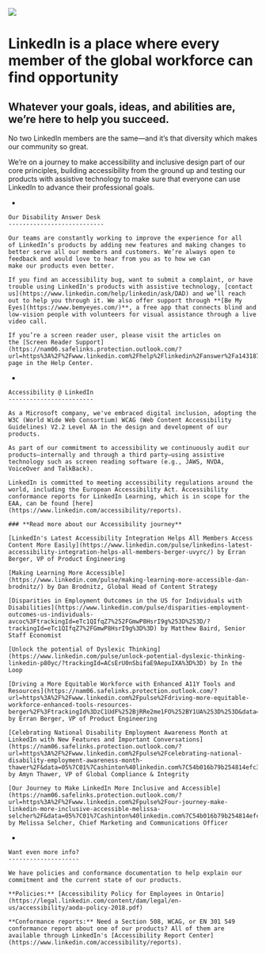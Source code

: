 ![](https://media.licdn.com/dms/image/v2/C4D08AQHk_6rU0Q14Fw/croft-frontend-shrinkToFit1024/croft-frontend-shrinkToFit1024/0/1603481593730?e=2147483647&v=beta&t=CqB5YIb88fFIkO6RCQHsI-gULK_fi-0EOjrQL4I2la8) 

LinkedIn is a place where every member of the global workforce can find opportunity
===================================================================================

Whatever your goals, ideas, and abilities are, we’re here to help you succeed.
------------------------------------------------------------------------------

No two LinkedIn members are the same—and it’s that diversity which makes our community so great.

We’re on a journey to make accessibility and inclusive design part of our core principles, building accessibility from the ground up and testing our products with assistive technology to make sure that everyone can use LinkedIn to advance their professional goals.

*  
    
    Our Disability Answer Desk 
    ---------------------------
    
    Our teams are constantly working to improve the experience for all of LinkedIn’s products by adding new features and making changes to better serve all our members and customers. We’re always open to feedback and would love to hear from you as to how we can make our products even better.  
    
    If you find an accessibility bug, want to submit a complaint, or have trouble using LinkedIn's products with assistive technology, [contact us](https://www.linkedin.com/help/linkedin/ask/DAD) and we’ll reach out to help you through it. We also offer support through **[Be My Eyes](https://www.bemyeyes.com/)**, a free app that connects blind and low-vision people with volunteers for visual assistance through a live video call.
    
    If you’re a screen reader user, please visit the articles on the [Screen Reader Support](https://nam06.safelinks.protection.outlook.com/?url=https%3A%2F%2Fwww.linkedin.com%2Fhelp%2Flinkedin%2Fanswer%2Fa1431878&data=05%7C01%7Cdgabai%40linkedin.com%7C829da215df0f40a54b4c08db2fb4ff2c%7C72f988bf86f141af91ab2d7cd011db47%7C0%7C0%7C638156226655790479%7CUnknown%7CTWFpbGZsb3d8eyJWIjoiMC4wLjAwMDAiLCJQIjoiV2luMzIiLCJBTiI6Ik1haWwiLCJXVCI6Mn0%3D%7C3000%7C%7C%7C&sdata=KGBCAXLX9vlioIp4MxGrCV%2Fi1EctWyyggiQFsWtsdQc%3D&reserved=0) page in the Help Center.
    
*  
    
    Accessibility @ LinkedIn
    ------------------------
    
    As a Microsoft company, we've embraced digital inclusion, adopting the W3C (World Wide Web Consortium) WCAG (Web Content Accessibility Guidelines) V2.2 Level AA in the design and development of our products.  
    
    As part of our commitment to accessibility we continuously audit our products—internally and through a third party—using assistive technology such as screen reading software (e.g., JAWS, NVDA, VoiceOver and TalkBack).
    
    LinkedIn is committed to meeting accessibility regulations around the world, including the European Accessibility Act. Accessibility conformance reports for LinkedIn Learning, which is in scope for the EAA, can be found [here](https://www.linkedin.com/accessibility/reports).
    
    ### **Read more about our Accessibility journey**
    
    [LinkedIn's Latest Accessibility Integration Helps All Members Access Content More Easily](https://www.linkedin.com/pulse/linkedins-latest-accessibility-integration-helps-all-members-berger-uvyrc/) by Erran Berger, VP of Product Engineering 
    
    [Making Learning More Accessible](https://www.linkedin.com/pulse/making-learning-more-accessible-dan-brodnitz/) by Dan Brodnitz, Global Head of Content Strategy
    
    [Disparities in Employment Outcomes in the US for Individuals with Disabilities](https://www.linkedin.com/pulse/disparities-employment-outcomes-us-individuals-avcoc%3FtrackingId=eTc1QIfqZ7%252FGmwP8HsrI9g%253D%253D/?trackingId=eTc1QIfqZ7%2FGmwP8HsrI9g%3D%3D) by Matthew Baird, Senior Staff Economist
    
    [Unlock the potential of Dyslexic Thinking](https://www.linkedin.com/pulse/unlock-potential-dyslexic-thinking-linkedin-p80yc/?trackingId=ACsErU0nSbifaE9AepuIXA%3D%3D) by In the Loop
    
    [Driving a More Equitable Workforce with Enhanced A11Y Tools and Resources](https://nam06.safelinks.protection.outlook.com/?url=https%3A%2F%2Fwww.linkedin.com%2Fpulse%2Fdriving-more-equitable-workforce-enhanced-tools-resources-berger%2F%3FtrackingId%3DzC1UdF%252BjRRe2me1FO%252BY1UA%253D%253D&data=05%7C01%7Cashinton%40linkedin.com%7C54b016b79b254814efc308db0fd5c9e3%7C72f988bf86f141af91ab2d7cd011db47%7C0%7C0%7C638121183112175237%7CUnknown%7CTWFpbGZsb3d8eyJWIjoiMC4wLjAwMDAiLCJQIjoiV2luMzIiLCJBTiI6Ik1haWwiLCJXVCI6Mn0%3D%7C3000%7C%7C%7C&sdata=TH%2BglO%2BDz1Sqdw8h45TldlBGFzKrXDicBlnr%2F6DOtYY%3D&reserved=0) by Erran Berger, VP of Product Engineering 
    
    [Celebrating National Disability Employment Awareness Month at LinkedIn with New Features and Important Conversations](https://nam06.safelinks.protection.outlook.com/?url=https%3A%2F%2Fwww.linkedin.com%2Fpulse%2Fcelebrating-national-disability-employment-awareness-month-thawer%2F&data=05%7C01%7Cashinton%40linkedin.com%7C54b016b79b254814efc308db0fd5c9e3%7C72f988bf86f141af91ab2d7cd011db47%7C0%7C0%7C638121183112175237%7CUnknown%7CTWFpbGZsb3d8eyJWIjoiMC4wLjAwMDAiLCJQIjoiV2luMzIiLCJBTiI6Ik1haWwiLCJXVCI6Mn0%3D%7C3000%7C%7C%7C&sdata=0Lg6HMGAd1cOIyfibXzRiAmxVIJkN9xTNrwCCmcbtCw%3D&reserved=0) by Amyn Thawer, VP of Global Compliance & Integrity 
    
    [Our Journey to Make LinkedIn More Inclusive and Accessible](https://nam06.safelinks.protection.outlook.com/?url=https%3A%2F%2Fwww.linkedin.com%2Fpulse%2Four-journey-make-linkedin-more-inclusive-accessible-melissa-selcher%2F&data=05%7C01%7Cashinton%40linkedin.com%7C54b016b79b254814efc308db0fd5c9e3%7C72f988bf86f141af91ab2d7cd011db47%7C0%7C0%7C638121183112175237%7CUnknown%7CTWFpbGZsb3d8eyJWIjoiMC4wLjAwMDAiLCJQIjoiV2luMzIiLCJBTiI6Ik1haWwiLCJXVCI6Mn0%3D%7C3000%7C%7C%7C&sdata=Zfi3pyqSRP8rufkRt9YdhXSte6khOW92jN4vqaUu1Oo%3D&reserved=0) by Melissa Selcher, Chief Marketing and Communications Officer  
    
*  
    
    Want even more info?
    --------------------
    
    We have policies and conformance documentation to help explain our commitment and the current state of our products.
    
    **Policies:** [Accessibility Policy for Employees in Ontario](https://legal.linkedin.com/content/dam/legal/en-us/accessibility/aoda-policy-2018.pdf)
    
    **Conformance reports:** Need a Section 508, WCAG, or EN 301 549 conformance report about one of our products? All of them are available through LinkedIn's [Accessibility Report Center](https://www.linkedin.com/accessibility/reports).